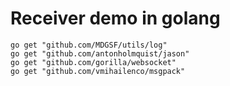 # Receiver demo in golang

```
go get "github.com/MDGSF/utils/log"
go get "github.com/antonholmquist/jason"
go get "github.com/gorilla/websocket"
go get "github.com/vmihailenco/msgpack"
```
